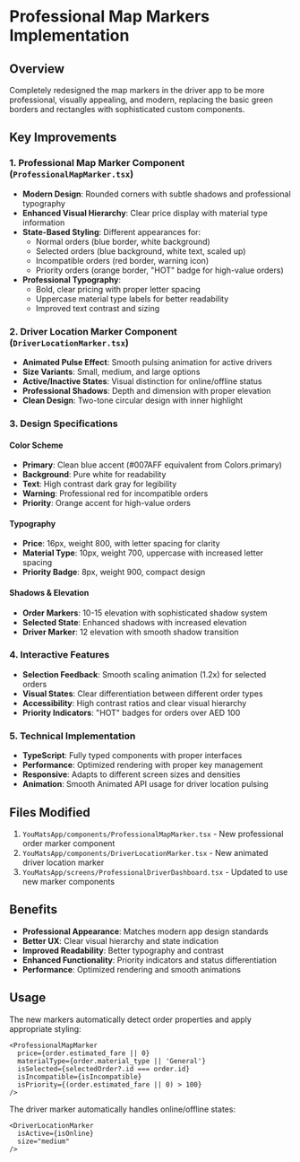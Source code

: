 # Professional Map Markers Implementation

## Overview
Completely redesigned the map markers in the driver app to be more professional, visually appealing, and modern, replacing the basic green borders and rectangles with sophisticated custom components.

## Key Improvements

### 1. Professional Map Marker Component (`ProfessionalMapMarker.tsx`)
- **Modern Design**: Rounded corners with subtle shadows and professional typography
- **Enhanced Visual Hierarchy**: Clear price display with material type information
- **State-Based Styling**: Different appearances for:
  - Normal orders (blue border, white background)
  - Selected orders (blue background, white text, scaled up)
  - Incompatible orders (red border, warning icon)
  - Priority orders (orange border, "HOT" badge for high-value orders)
- **Professional Typography**: 
  - Bold, clear pricing with proper letter spacing
  - Uppercase material type labels for better readability
  - Improved text contrast and sizing

### 2. Driver Location Marker Component (`DriverLocationMarker.tsx`)
- **Animated Pulse Effect**: Smooth pulsing animation for active drivers
- **Size Variants**: Small, medium, and large options
- **Active/Inactive States**: Visual distinction for online/offline status
- **Professional Shadows**: Depth and dimension with proper elevation
- **Clean Design**: Two-tone circular design with inner highlight

### 3. Design Specifications

#### Color Scheme
- **Primary**: Clean blue accent (#007AFF equivalent from Colors.primary)
- **Background**: Pure white for readability
- **Text**: High contrast dark gray for legibility
- **Warning**: Professional red for incompatible orders
- **Priority**: Orange accent for high-value orders

#### Typography
- **Price**: 16px, weight 800, with letter spacing for clarity
- **Material Type**: 10px, weight 700, uppercase with increased letter spacing
- **Priority Badge**: 8px, weight 900, compact design

#### Shadows & Elevation
- **Order Markers**: 10-15 elevation with sophisticated shadow system
- **Selected State**: Enhanced shadows with increased elevation
- **Driver Marker**: 12 elevation with smooth shadow transition

### 4. Interactive Features
- **Selection Feedback**: Smooth scaling animation (1.2x) for selected orders
- **Visual States**: Clear differentiation between different order types
- **Accessibility**: High contrast ratios and clear visual hierarchy
- **Priority Indicators**: "HOT" badges for orders over AED 100

### 5. Technical Implementation
- **TypeScript**: Fully typed components with proper interfaces
- **Performance**: Optimized rendering with proper key management
- **Responsive**: Adapts to different screen sizes and densities
- **Animation**: Smooth Animated API usage for driver location pulsing

## Files Modified
1. `YouMatsApp/components/ProfessionalMapMarker.tsx` - New professional order marker component
2. `YouMatsApp/components/DriverLocationMarker.tsx` - New animated driver location marker
3. `YouMatsApp/screens/ProfessionalDriverDashboard.tsx` - Updated to use new marker components

## Benefits
- **Professional Appearance**: Matches modern app design standards
- **Better UX**: Clear visual hierarchy and state indication
- **Improved Readability**: Better typography and contrast
- **Enhanced Functionality**: Priority indicators and status differentiation
- **Performance**: Optimized rendering and smooth animations

## Usage
The new markers automatically detect order properties and apply appropriate styling:
```tsx
<ProfessionalMapMarker
  price={order.estimated_fare || 0}
  materialType={order.material_type || 'General'}
  isSelected={selectedOrder?.id === order.id}
  isIncompatible={isIncompatible}
  isPriority={(order.estimated_fare || 0) > 100}
/>
```

The driver marker automatically handles online/offline states:
```tsx
<DriverLocationMarker 
  isActive={isOnline} 
  size="medium" 
/>
```
